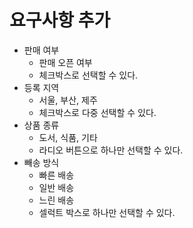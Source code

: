 # 요구사항 추가
- 판매 여부
    - 판매 오픈 여부
    - 체크박스로 선택할 수 있다.
- 등록 지역
    - 서울, 부산, 제주
    - 체크박스로 다중 선택할 수 있다.
- 상품 종류 
    - 도서, 식품, 기타
    - 라디오 버튼으로 하나만 선택할 수 있다.
- 빼송 방식
    - 빠른 배송
    - 일반 배송
    - 느린 배송
    - 셀럭트 박스로 하나만 선택할 수 있다.

